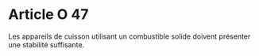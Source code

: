 # Article O 47

Les appareils de cuisson utilisant un combustible solide doivent présenter une stabilité suffisante.
